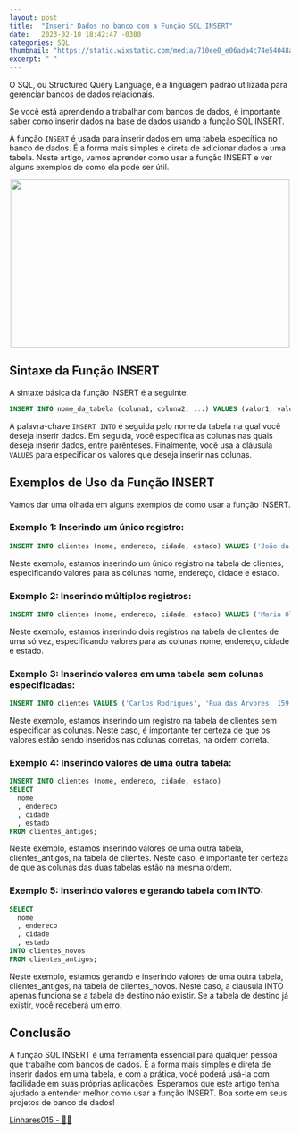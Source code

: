 ```yaml
---
layout: post
title:  "Inserir Dados no banco com a Função SQL INSERT"
date:   2023-02-10 18:42:47 -0300
categories: SQL
thumbnail: "https://static.wixstatic.com/media/710ee0_e06ada4c74e54048a6f0d22835e212ba~mv2.jpg/v1/fill/w_1640,h_1640,al_c,q_90/710ee0_e06ada4c74e54048a6f0d22835e212ba~mv2.webp"
excerpt: " "
---
```


O SQL, ou Structured Query Language, é a linguagem padrão utilizada para gerenciar bancos de dados relacionais. 

Se você está aprendendo a trabalhar com bancos de dados, é importante saber como inserir dados na base de dados usando a função SQL INSERT.

A função `INSERT` é usada para inserir dados em uma tabela específica no banco de dados. É a forma mais simples e direta de adicionar dados a uma tabela. Neste artigo, vamos aprender como usar a função INSERT e ver alguns exemplos de como ela pode ser útil.

<p align="center">
  <img src="https://static.wixstatic.com/media/710ee0_e06ada4c74e54048a6f0d22835e212ba~mv2.jpg/v1/fill/w_1640,h_1640,al_c,q_90/710ee0_e06ada4c74e54048a6f0d22835e212ba~mv2.webp" width="500" height="300">
</p>

## Sintaxe da Função INSERT

A sintaxe básica da função INSERT é a seguinte:

```sql
INSERT INTO nome_da_tabela (coluna1, coluna2, ...) VALUES (valor1, valor2, ...);
```

A palavra-chave `INSERT INTO` é seguida pelo nome da tabela na qual você deseja inserir dados. Em seguida, você especifica as colunas nas quais deseja inserir dados, entre parênteses. Finalmente, você usa a cláusula `VALUES` para especificar os valores que deseja inserir nas colunas.

## Exemplos de Uso da Função INSERT

Vamos dar uma olhada em alguns exemplos de como usar a função INSERT.

### Exemplo 1: Inserindo um único registro:

```sql
INSERT INTO clientes (nome, endereco, cidade, estado) VALUES ('João da Silva', 'Rua das Flores, 123', 'São Paulo', 'SP');
```

Neste exemplo, estamos inserindo um único registro na tabela de clientes, especificando valores para as colunas nome, endereço, cidade e estado.

### Exemplo 2: Inserindo múltiplos registros:

```sql
INSERT INTO clientes (nome, endereco, cidade, estado) VALUES ('Maria Oliveira', 'Rua das Rosas, 456', 'Rio de Janeiro', 'RJ'),   ('José Souza', 'Avenida dos Pássaros, 789', 'Belo Horizonte', 'MG');
```

Neste exemplo, estamos inserindo dois registros na tabela de clientes de uma só vez, especificando valores para as colunas nome, endereço, cidade e estado.

### Exemplo 3: Inserindo valores em uma tabela sem colunas especificadas:
  
```sql
INSERT INTO clientes VALUES ('Carlos Rodrigues', 'Rua das Árvores, 159', 'Recife', 'PE');
```

Neste exemplo, estamos inserindo um registro na tabela de clientes sem especificar as colunas. Neste caso, é importante ter certeza de que os valores estão sendo inseridos nas colunas corretas, na ordem correta.  

### Exemplo 4: Inserindo valores de uma outra tabela:

```sql
INSERT INTO clientes (nome, endereco, cidade, estado) 
SELECT 
  nome
  , endereco
  , cidade
  , estado 
FROM clientes_antigos;
```

Neste exemplo, estamos inserindo valores de uma outra tabela, clientes_antigos, na tabela de clientes. Neste caso, é importante ter certeza de que as colunas das duas tabelas estão na mesma ordem.

### Exemplo 5: Inserindo valores e gerando tabela com INTO:

```sql
SELECT 
  nome
  , endereco
  , cidade
  , estado
INTO clientes_novos
FROM clientes_antigos;
```

Neste exemplo, estamos gerando e inserindo valores de uma outra tabela, clientes_antigos, na tabela de clientes_novos. Neste caso, a clausula INTO apenas funciona se a tabela de destino não existir. Se a tabela de destino já existir, você receberá um erro.

## Conclusão  

A função SQL INSERT é uma ferramenta essencial para qualquer pessoa que trabalhe com bancos de dados. É a forma mais simples e direta de inserir dados em uma tabela, e com a prática, você poderá usá-la com facilidade em suas próprias aplicações. Esperamos que este artigo tenha ajudado a entender melhor como usar a função INSERT. Boa sorte em seus projetos de banco de dados! 

[Linhares015 - 🧙‍♂️](https://github.com/Linhares015)